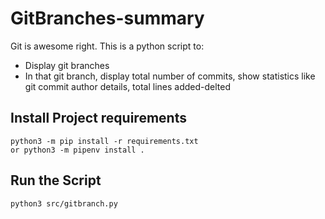 # GitBranches-summary

Git is awesome right. This is a python script to:

- Display git branches
- In that git branch, display total number of commits, show statistics like git commit author details, total lines added-delted

## Install Project requirements

```
python3 -m pip install -r requirements.txt
or python3 -m pipenv install .
```

## Run the Script

```
python3 src/gitbranch.py
```
